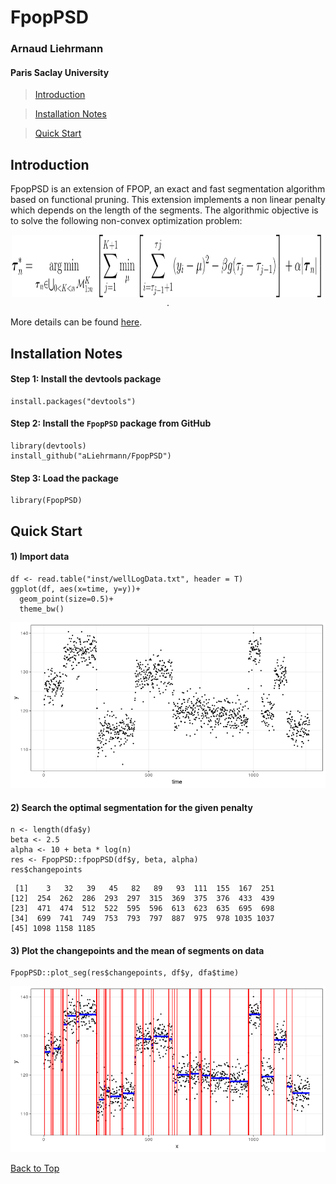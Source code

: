 # FpopPSD
### Arnaud Liehrmann
#### Paris Saclay University

> [Introduction](#intro)

> [Installation Notes](#instal)

> [Quick Start](#qs)

<a id="intro"></a>

## Introduction

FpopPSD is an extension of FPOP, an exact and fast segmentation algorithm based on functional pruning. This extension implements a non linear penalty which depends on the length of the segments. The algorithmic objective is to solve the following non-convex optimization problem:

<p align="center">
<img src="doc/tex/opt_problem.svg" width=500 height=100 align="center"/>.
</p>

More details can be found [here](doc/FpopPSD_doc.pdf).

<a id="instal"></a>

## Installation Notes 

#### Step 1: Install the devtools package

```
install.packages("devtools")
```

#### Step 2: Install the `FpopPSD` package from GitHub

```
library(devtools)
install_github("aLiehrmann/FpopPSD")
```

#### Step 3: Load the package

```
library(FpopPSD)
```

<a id="qs"></a>

## Quick Start

#### 1) Import data 
```{r}
df <- read.table("inst/wellLogData.txt", header = T)
ggplot(df, aes(x=time, y=y))+
  geom_point(size=0.5)+
  theme_bw()
```

![ ](doc/img/data.png)

#### 2) Search the optimal segmentation for the given penalty
```
n <- length(dfa$y)
beta <- 2.5
alpha <- 10 + beta * log(n)
res <- FpopPSD::fpopPSD(df$y, beta, alpha)
res$changepoints
```

```
 [1]    3   32   39   45   82   89   93  111  155  167  251
[12]  254  262  286  293  297  315  369  375  376  433  439
[23]  471  474  512  522  595  596  613  623  635  695  698
[34]  699  741  749  753  793  797  887  975  978 1035 1037
[45] 1098 1158 1185
```

#### 3) Plot the changepoints and the mean of segments on data
```
FpopPSD::plot_seg(res$changepoints, df$y, dfa$time)
```
![ ](doc/img/seg.png)

[Back to Top](#top)
